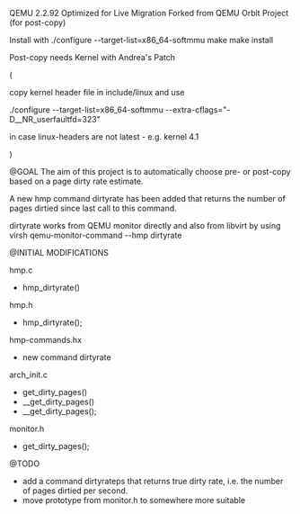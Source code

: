 QEMU 2.2.92 Optimized for Live Migration
Forked from QEMU Orbit Project (for post-copy)


Install with
./configure --target-list=x86_64-softmmu
make
make install


Post-copy needs Kernel with Andrea's Patch

(

copy kernel header file in include/linux and use

./configure --target-list=x86_64-softmmu --extra-cflags="-D__NR_userfaultfd=323"

in case linux-headers are not latest - e.g. kernel 4.1

)


@GOAL
The aim of this project is to automatically choose pre- or post-copy based on a page dirty rate estimate.

A new hmp command dirtyrate has been added that returns the number of pages dirtied since last call to this command.

dirtyrate works from QEMU monitor directly and also from libvirt by using virsh qemu-monitor-command --hmp dirtyrate



@INITIAL MODIFICATIONS

hmp.c
+ hmp_dirtyrate()

hmp.h
+ hmp_dirtyrate();

hmp-commands.hx
+ new command dirtyrate

arch_init.c
+ get_dirty_pages()
+ __get_dirty_pages()
+ __get_dirty_pages();

monitor.h
+ get_dirty_pages();


@TODO
+ add a command dirtyrateps that returns true dirty rate, i.e. the number of pages dirtied per second. 
+ move prototype from monitor.h to somewhere more suitable 
